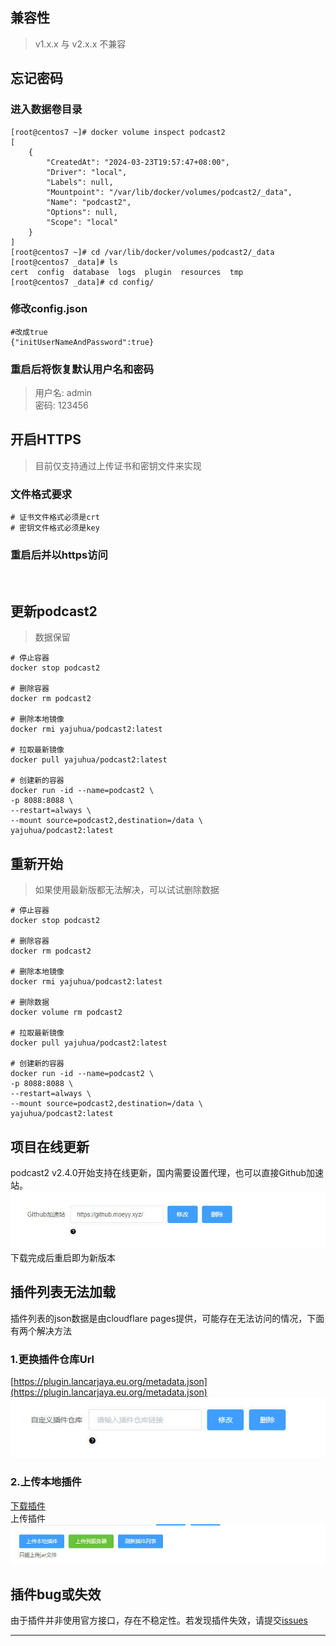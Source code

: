 
## 兼容性
> v1.x.x 与 v2.x.x 不兼容


## 忘记密码

### 进入数据卷目录

```shell
[root@centos7 ~]# docker volume inspect podcast2
[
    {
        "CreatedAt": "2024-03-23T19:57:47+08:00",
        "Driver": "local",
        "Labels": null,
        "Mountpoint": "/var/lib/docker/volumes/podcast2/_data",
        "Name": "podcast2",
        "Options": null,
        "Scope": "local"
    }
]
[root@centos7 ~]# cd /var/lib/docker/volumes/podcast2/_data
[root@centos7 _data]# ls
cert  config  database  logs  plugin  resources  tmp
[root@centos7 _data]# cd config/
```

### 修改config.json

```shell
#改成true
{"initUserNameAndPassword":true}
```

### 重启后将恢复默认用户名和密码

> 用户名: admin  
> 密码: 123456

## 开启HTTPS

> 目前仅支持通过上传证书和密钥文件来实现

### 文件格式要求

```shell
# 证书文件格式必须是crt
# 密钥文件格式必须是key
```

### 重启后并以https访问

<br>

## 更新podcast2

> 数据保留

```shell
# 停止容器
docker stop podcast2

# 删除容器
docker rm podcast2

# 删除本地镜像
docker rmi yajuhua/podcast2:latest

# 拉取最新镜像
docker pull yajuhua/podcast2:latest

# 创建新的容器
docker run -id --name=podcast2 \
-p 8088:8088 \
--restart=always \
--mount source=podcast2,destination=/data \
yajuhua/podcast2:latest
```

## 重新开始

> 如果使用最新版都无法解决，可以试试删除数据

```shell
# 停止容器
docker stop podcast2

# 删除容器
docker rm podcast2

# 删除本地镜像
docker rmi yajuhua/podcast2:latest

# 删除数据
docker volume rm podcast2

# 拉取最新镜像
docker pull yajuhua/podcast2:latest

# 创建新的容器
docker run -id --name=podcast2 \
-p 8088:8088 \
--restart=always \
--mount source=podcast2,destination=/data \
yajuhua/podcast2:latest
```

## 项目在线更新
podcast2 v2.4.0开始支持在线更新，国内需要设置代理，也可以直接Github加速站。
![设置GitHub加速站](../images/githubProxy.jpg)
下载完成后重启即为新版本

## 插件列表无法加载
插件列表的json数据是由cloudflare pages提供，可能存在无法访问的情况，下面有两个解决方法
### 1.更换插件仓库Url
[https://plugin.lancarjaya.eu.org/metadata.json](https://plugin.lancarjaya.eu.org/metadata.json)
![自定义插件仓库Url](../images/customzePluginRepo.jpg)
### 2.上传本地插件
[下载插件](https://github.com/yajuhua/generate-plugin-metadata-action/tree/master/v2)<br>
上传插件
![上传插件](../images/uploadPlugin.jpg)
## 插件bug或失效

由于插件并非使用官方接口，存在不稳定性。若发现插件失效，请提交[issues](https://github.com/yajuhua/podcast2/issues/new/choose)

---